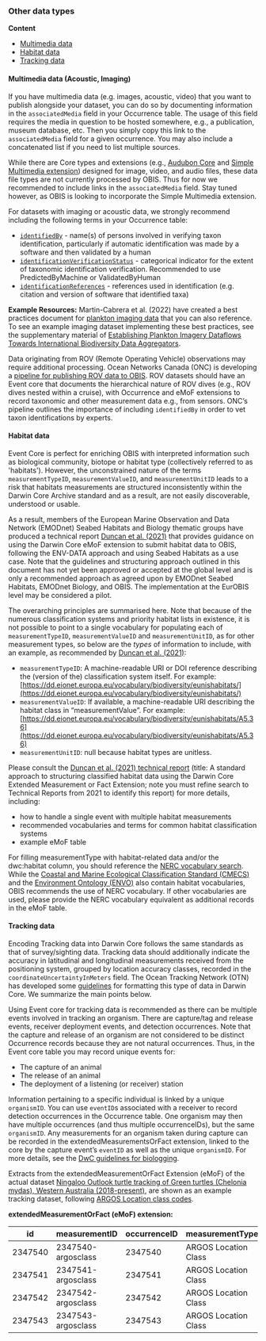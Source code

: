 ### Other data types

**Content**

- [Multimedia data](#multimedia-data-acoustic-imaging)
- [Habitat data](#habitat-data)
- [Tracking data](#tracking-data)

#### Multimedia data (Acoustic, Imaging)

If you have multimedia data (e.g. images, acoustic, video) that you want to publish alongside your dataset, you can do so by documenting information in the `associatedMedia` field in your Occurrence table. The usage of this field requires the media in question to be hosted somewhere, e.g., a publication, museum database, etc. Then you simply copy this link to the  `associatedMedia` field for a given occurrence. You may also include a concatenated list if you need to list multiple sources.

While there are Core types and extensions (e.g., [Audubon Core](https://rs.gbif.org/extension/ac/audubon_2020_10_06.xml) and [Simple Multimedia extension](https://rs.gbif.org/extension/gbif/1.0/multimedia.xml)) designed for image, video, and audio files, these data file types are not currently processed by OBIS. Thus for now we recommended to include links in the `associatedMedia` field. Stay tuned however, as OBIS is looking to incorporate the Simple Multimedia extension.

For datasets with imaging or acoustic data, we strongly recommend including the following terms in your Occurrence table:

* [`identifiedBy`](https://dwc.tdwg.org/list/#dwc_identifiedBy) - name(s) of persons involved in verifying taxon identification, particularly if automatic identification was made by a software and then validated by a human
* [`identificationVerificationStatus`](https://dwc.tdwg.org/list/#dwc_identificationVerificationStatus) - categorical indicator for the extent of taxonomic identification verification. Recommended to use PredictedByMachine or ValidatedByHuman
* [`identificationReferences`](http://rs.tdwg.org/dwc/terms/identificationReferences) - references used in identification (e.g. citation and version of software that identified taxa)

**Example Resources:**
Martin-Cabrera et al. (2022) have created a best practices document for [plankton imaging data](https://repository.oceanbestpractices.org/handle/11329/1917) that you can also reference. To see an example imaging dataset implementing these best practices, see the supplementary material of [Establishing Plankton Imagery Dataflows Towards International Biodiversity Data Aggregators](https://biss.pensoft.net/article/94196/instance/7973477/).

Data originating from ROV (Remote Operating Vehicle) observations may require additional processing. Ocean Networks Canada (ONC) is developing a [pipeline for publishing ROV data to OBIS](https://doi.org/10.1109/OCEANS47191.2022.9977379). ROV datasets should have an Event core that documents the hierarchical nature of ROV dives (e.g., ROV dives nested within a cruise), with Occurrence and eMoF extensions to record taxonomic and other measurement data e.g., from sensors. ONC’s pipeline outlines the importance of including `identifiedBy` in order to vet taxon identifications by experts.

#### Habitat data

Event Core is perfect for enriching OBIS with interpreted information such as biological community, biotope or habitat type (collectively referred to as 'habitats'). However, the unconstrained nature of the terms `measurementTypeID`, `measurementValueID`, and `measurementUnitID` leads to a risk that habitats measurements are structured inconsistently within the Darwin Core Archive standard and as a result, are not easily discoverable, understood or usable.

As a result, members of the European Marine Observation and Data Network (EMODnet) Seabed Habitats and Biology thematic groups have produced a technical report [Duncan et al. (2021)](https://www.emodnet-seabedhabitats.eu/resources/documents-and-outreach/#h3298bcd0a15741a8a0ac1c8b4576f7c5) that provides guidance on using the Darwin Core eMoF extension to submit habitat data to OBIS, following the ENV-DATA approach and using Seabed Habitats as a use case. Note that the guidelines and structuring approach outlined in this document has not yet been approved or accepted at the global level and is only a recommended approach as agreed upon by EMODnet Seabed Habitats, EMODnet Biology, and OBIS. The implementation at the EurOBIS level may be considered a pilot.

The overarching principles are summarised here. Note that because of the numerous classification systems and priority habitat lists in existence, it is not possible to point to a single vocabulary for populating each of `measurementTypeID`, `measurementValueID` and `measurementUnitID`, as for other measurement types, so below are the *types* of information to include, with an example, as recommended by [Duncan et al. (2021)](https://www.emodnet-seabedhabitats.eu/resources/documents-and-outreach/#h3298bcd0a15741a8a0ac1c8b4576f7c5):

* `measurementTypeID`: A machine-readable URI or DOI reference describing the (version of the) classification system itself. For example: [https://dd.eionet.europa.eu/vocabulary/biodiversity/eunishabitats/](https://dd.eionet.europa.eu/vocabulary/biodiversity/eunishabitats/)
* `measurementValueID`: If available, a machine-readable URI describing the habitat class in “measurementValue”. For example: [https://dd.eionet.europa.eu/vocabulary/biodiversity/eunishabitats/A5.36](https://dd.eionet.europa.eu/vocabulary/biodiversity/eunishabitats/A5.36)
* `measurementUnitID`: null because habitat types are unitless.

Please consult the [Duncan et al. (2021) technical report](https://www.emodnet-seabedhabitats.eu/resources/documents-and-outreach/#h3298bcd0a15741a8a0ac1c8b4576f7c5) (title: A standard approach to structuring classified habitat data using the Darwin Core Extended Measurement or Fact Extension; note you must refine search to Technical Reports from 2021 to identify this report) for more details, including:

* how to handle a single event with multiple habitat measurements
* recommended vocabularies and terms for common habitat classification systems
* example eMoF table

For filling measurementType with habitat-related data and/or the dwc:habitat column, you should reference the [NERC vocabulary search](http://vocab.nerc.ac.uk/search_nvs/sxv/?searchstr=habitat&options=identifier,preflabel,altlabel,definition). While the [Coastal and Marine Ecological Classification Standard (CMECS)](https://repository.library.noaa.gov/view/noaa/27552) and the [Environment Ontology (ENVO)](https://sites.google.com/site/environmentontology/?pli=1) also contain habitat vocabularies, OBIS recommends the use of NERC vocabulary. If other vocabularies are used, please provide the NERC vocabulary equivalent as additional records in the eMoF table.

#### Tracking data

Encoding Tracking data into Darwin Core follows the same standards as that of survey/sighting data. Tracking data should additionally indicate the accuracy in latitudinal and longitudinal measurements received from the positioning system, grouped by location accuracy classes, recorded in the `coordinateUncertaintyInMeters` field. The Ocean Tracking Network (OTN) has developed some [guidelines](https://github.com/tdwg/dwc-for-biologging) for formatting this type of data in Darwin Core. We summarize the main points below.

Using Event core for tracking data is recommended as there can be multiple events involved in tracking an organism. There are capture/tag and release events, receiver deployment events, and detection occurrences. Note that the capture and release of an organism are not considered to be distinct Occurrence records because they are not natural occurrences. Thus, in the Event core table you may record unique events for:

* The capture of an animal
* The release of an animal
* The deployment of a listening (or receiver) station

Information pertaining to a specific individual is linked by a unique `organismID`. You can use `eventID`s associated with a receiver to record detection occurrences in the Occurrence table. One organism may then have multiple occurrences (and thus multiple occurrenceIDs), but the same `organismID`. Any measurements for an organism taken during capture can be recorded in the extendedMeasurementsOrFact extension, linked to the core by the capture event’s `eventID` as well as the unique `organismID`. For more details, see the [DwC guidelines for biologging](https://github.com/tdwg/dwc-for-biologging).

Extracts from the extendedMeasurementOrFact Extension (eMoF) of the actual dataset [Ningaloo Outlook turtle tracking of Green turtles (Chelonia mydas), Western Australia (2018-present)](https://www.marine.csiro.au/ipt/resource?r=ningaloo_outlook_turtle_tracking), are shown as an example tracking dataset, following [ARGOS Location class codes](http://vocab.nerc.ac.uk/collection/R05/current/).

**extendedMeasurementOrFact (eMoF) extension:**

| id      | measurementID      | occurrenceID | measurementType      | measurementValue | measurementValueID                               |
|---------|--------------------|--------------|----------------------|------------------|--------------------------------------------------|
| 2347540 | 2347540-argosclass | 2347540      | ARGOS Location Class | A                | <http://vocab.nerc.ac.uk/collection/R05/current/A> |
| 2347541 | 2347541-argosclass | 2347541      | ARGOS Location Class | B                | <http://vocab.nerc.ac.uk/collection/R05/current/B> |
| 2347542 | 2347542-argosclass | 2347542      | ARGOS Location Class | 2                | <http://vocab.nerc.ac.uk/collection/R05/current/2> |
| 2347543 | 2347543-argosclass | 2347543      | ARGOS Location Class | 3                | <http://vocab.nerc.ac.uk/collection/R05/current/3> |
